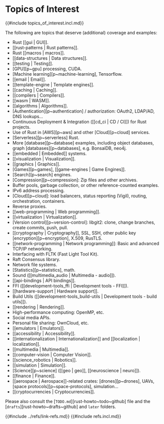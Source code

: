 # Topics of Interest

{{#include topics_of_interest.incl.md}}

The following are topics that deserve (additional) coverage and examples:

- Rust [[gui | GUI]].
- [[rust-patterns | Rust patterns]].
- Rust [[macros | macros]].
- [[data-structures | Data structures]].
- [[testing | Testing]].
- [GPU][p~gpu] processing, CUDA.
- [Machine learning][p~machine-learning], Tensorflow.
- [[email | Email]].
- [[template-engine | Template engines]].
- [[caching | Caching]].
- [[compilers | Compilers]].
- [[wasm | WASM]].
- [[algorithms | Algorithms]].
- [Authentication][p~authentication] / authorization: OAuth2, LDAP/AD, DNS lookups...
- Continuous Deployment & Integration ([[cd_ci | CD / CI]]) for Rust projects.
- Use of Rust in [AWS][p~aws] and other [Cloud][p~cloud] services.
- [Serverless][p~serverless] Rust.
- More [database][p~database] examples, including object databases, graph [databases][p~databases], e.g. BonsaiDB, neo4j.
- [[embedded | Embedded]] systems.
- [[visualization | Visualization]].
- [[graphics | Graphics]].
- [Games][p~games], [[game-engines | Game Engines]].
- [Search][p~search] engines.
- [Compression][p~compression]: Zip files and other archives.
- Buffer pools, garbage collection, or other reference-counted examples.
- IPv6 address processing.
- [Cloud][p~cloud]: load balancers, status reporting (Vigil), routing, orchestration, containers.
- Reverse proxies.
- [[web-programming | Web programming]].
- [[virtualization | Virtualization]].
- [Version control][p~version-control]: libgit2: clone, change branches, create commits, push, pull.
- [[cryptography | Cryptography]], SSL, SSH, other public key [encryption][p~encryption], X.509, RusTLS.
- [[network-programming | Network programming]]: Basic and advanced TCP/IP networking.
- Interfacing with FLTK (Fast Light Tool Kit).
- Raft Consensus library.
- Network file systems.
- [Statistics][p~statistics], math.
- Sound ([[multimedia_audio | Multimedia - audio]]).
- [[api-bindings | API bindings]].
- FFI ([[development-tools_ffi | Development tools - FFI]]).
- [[hardware-support | Hardware support]].
- Build Utils ([[development-tools_build-utils | Development tools - build utils]]).
- [[rendering | Rendering]].
- High-performance computing: OpenMP, etc.
- Social media APIs.
- Personal file sharing: OwnCloud, etc.
- [[emulators | Emulators]].
- [[accessibility | Accessibility]].
- [[internationalization | Internationalization]] and [[localization | localization]].
- [[multimedia | Multimedia]].
- [[computer-vision | Computer Vision]].
- [[science_robotics | Robotics]].
- [[simulation | Simulation]].
- [Science][p~science] ([[geo | geo]], [[neuroscience | neuro]]).
- [[finance | Finance]].
- [[aerospace | Aerospace]]-related crates: [drones][p~drones], UAVs, [space protocols][p~space-protocols], simulation...
- [[cryptocurrencies | Cryptocurrencies]].

Please also consult the [`TODO.md`][rust-howto~todo~github] file and the [`drafts`][rust-howto~drafts~github] and `later` folders.

{{#include ../refs/link-refs.md}}
{{#include refs.incl.md}}

<div class="hidden">
</div>
